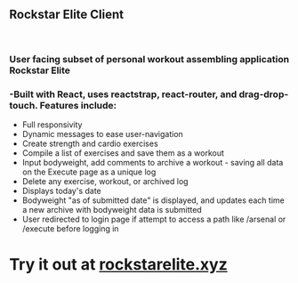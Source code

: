 <h2>Rockstar Elite Client</h2><br>
<h3>User facing subset of personal workout assembling application Rockstar Elite</h3>
<h3>-Built with React, uses reactstrap, react-router, and drag-drop-touch. Features include:</h3>
<ul>
  <li>Full responsivity</li>
  <li>Dynamic messages to ease user-navigation</li>
  <li>Create strength and cardio exercises</li>
  <li>Compile a list of exercises and save them as a workout</li>
  <li>Input bodyweight, add comments to archive a workout - saving all data on the Execute page as a unique log</li>
  <li>Delete any exercise, workout, or archived log</li>
  <li>Displays today's date</li>
  <li>Bodyweight "as of submitted date" is displayed, and updates each time a new archive with bodyweight data is submitted</li>
  <li>User redirected to login page if attempt to access a path like /arsenal or /execute before logging in</li>
</ul>

<h1>Try it out at <a href="https://rockstarelite.xyz" target="_blank">rockstarelite.xyz</a></h1>
